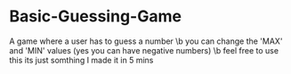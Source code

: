 # Basic-Guessing-Game
A game where a user has to guess a number \b
you can change the 'MAX' and 'MIN' values (yes you can have negative numbers) \b
feel free to use this its just somthing I made it in 5 mins 






